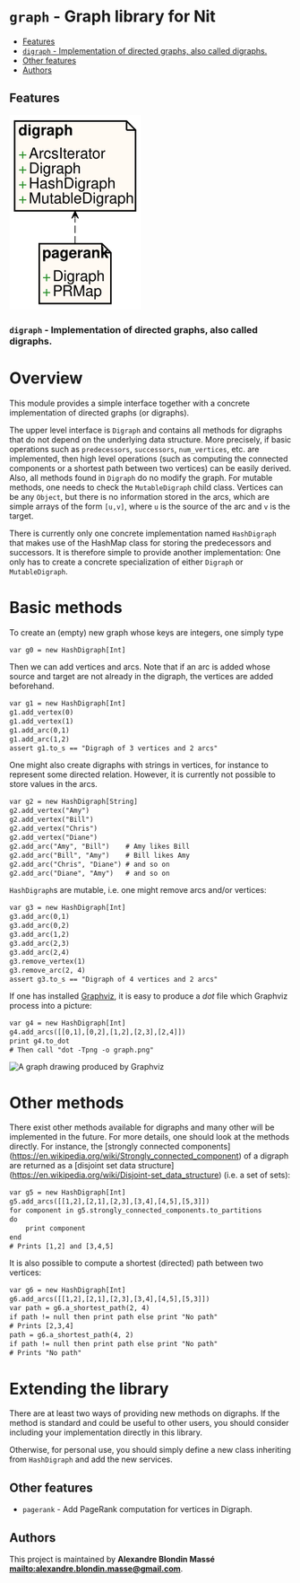 # `graph` - Graph library for Nit

* [Features](#Features)
* [`digraph` - Implementation of directed graphs, also called digraphs.](#`digraph`---Implementation-of-directed-graphs,-also-called-digraphs.)
* [Other features](#Other-features)
* [Authors](#Authors)

## Features

![Diagram for `graph`](uml-graph.svg)

### `digraph` - Implementation of directed graphs, also called digraphs.

Overview
========

This module provides a simple interface together with a concrete
implementation of directed graphs (or digraphs).

The upper level interface is `Digraph` and contains all methods for digraphs
that do not depend on the underlying data structure. More precisely, if basic
operations such as `predecessors`, `successors`, `num_vertices`, etc.  are
implemented, then high level operations (such as computing the connected
components or a shortest path between two vertices) can be easily derived.
Also, all methods found in `Digraph` do no modify the graph. For mutable
methods, one needs to check the `MutableDigraph` child class. Vertices can be
any `Object`, but there is no information stored in the arcs, which are
simple arrays of the form `[u,v]`, where `u` is the source of the arc and `v`
is the target.

There is currently only one concrete implementation named `HashDigraph` that
makes use of the HashMap class for storing the predecessors and successors.
It is therefore simple to provide another implementation: One only has to
create a concrete specialization of either `Digraph` or `MutableDigraph`.

Basic methods
=============

To create an (empty) new graph whose keys are integers, one simply type

~~~
var g0 = new HashDigraph[Int]
~~~

Then we can add vertices and arcs. Note that if an arc is added whose source
and target are not already in the digraph, the vertices are added beforehand.

~~~
var g1 = new HashDigraph[Int]
g1.add_vertex(0)
g1.add_vertex(1)
g1.add_arc(0,1)
g1.add_arc(1,2)
assert g1.to_s == "Digraph of 3 vertices and 2 arcs"
~~~

One might also create digraphs with strings in vertices, for instance to
represent some directed relation. However, it is currently not possible to
store values in the arcs.

~~~
var g2 = new HashDigraph[String]
g2.add_vertex("Amy")
g2.add_vertex("Bill")
g2.add_vertex("Chris")
g2.add_vertex("Diane")
g2.add_arc("Amy", "Bill")    # Amy likes Bill
g2.add_arc("Bill", "Amy")    # Bill likes Amy
g2.add_arc("Chris", "Diane") # and so on
g2.add_arc("Diane", "Amy")   # and so on
~~~

`HashDigraph`s are mutable, i.e. one might remove arcs and/or vertices:

~~~
var g3 = new HashDigraph[Int]
g3.add_arc(0,1)
g3.add_arc(0,2)
g3.add_arc(1,2)
g3.add_arc(2,3)
g3.add_arc(2,4)
g3.remove_vertex(1)
g3.remove_arc(2, 4)
assert g3.to_s == "Digraph of 4 vertices and 2 arcs"
~~~

If one has installed [Graphviz](http://graphviz.org), it is easy to produce a
*dot* file which Graphviz process into a picture:

~~~
var g4 = new HashDigraph[Int]
g4.add_arcs([[0,1],[0,2],[1,2],[2,3],[2,4]])
print g4.to_dot
# Then call "dot -Tpng -o graph.png"
~~~

![A graph drawing produced by Graphviz](https://github.com/nitlang/nit/blob/master/lib/graph.png)

Other methods
=============

There exist other methods available for digraphs and many other will be
implemented in the future. For more details, one should look at the methods
directly. For instance, the [strongly connected components]
(https://en.wikipedia.org/wiki/Strongly_connected_component) of a digraph are
returned as a [disjoint set data structure]
(https://en.wikipedia.org/wiki/Disjoint-set_data_structure) (i.e. a set of
sets):

~~~
var g5 = new HashDigraph[Int]
g5.add_arcs([[1,2],[2,1],[2,3],[3,4],[4,5],[5,3]])
for component in g5.strongly_connected_components.to_partitions
do
	print component
end
# Prints [1,2] and [3,4,5]
~~~

It is also possible to compute a shortest (directed) path between two
vertices:

~~~
var g6 = new HashDigraph[Int]
g6.add_arcs([[1,2],[2,1],[2,3],[3,4],[4,5],[5,3]])
var path = g6.a_shortest_path(2, 4)
if path != null then print path else print "No path"
# Prints [2,3,4]
path = g6.a_shortest_path(4, 2)
if path != null then print path else print "No path"
# Prints "No path"
~~~

Extending the library
=====================

There are at least two ways of providing new methods on digraphs. If the
method is standard and could be useful to other users, you should consider
including your implementation directly in this library.

Otherwise, for personal use, you should simply define a new class inheriting
from `HashDigraph` and add the new services.

## Other features

* `pagerank` - Add PageRank computation for vertices in Digraph.

## Authors

This project is maintained by **Alexandre Blondin Massé <mailto:alexandre.blondin.masse@gmail.com>**.
